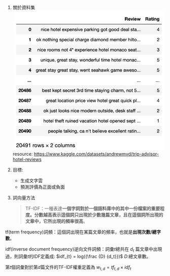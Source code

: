 1. 關於資料集
   ![Dataset](images/EDA.png)
   resource: https://www.kaggle.com/datasets/andrewmvd/trip-advisor-hotel-reviews
   
2. 目標: 
   - 生成文字雲
   - 預測評價為正面或負面
   
3. 詞向量方法
   
   > TF-IDF：一種表達**一個字詞對於一個語料庫中的其中一份檔案的重要程度。分數越高表示這個詞只出現於少數幾篇文章，且在這個詞所出現的文章中，它所出現的頻率很高**。 
   
   
tf(term frequency)詞頻：這個詞出現在某篇文章的頻率，也就是**出現次數/總字數**。


idf(inverse document frequency)逆向文件詞頻：詞彙$t$總共在 $d_{t}$ 篇文章中出現過，則詞彙$t$的IDF定義成: $idf_{t} = log({\frac {D} {d_t}})$ $D$:總文章數。
   
   
第$t$個詞彙對於第$d$篇文件的TF-IDF權重定義為 $w_{t,d}=tf_{t,d} \times idf_{t}$


  
